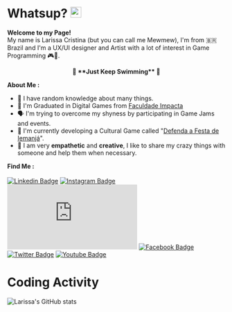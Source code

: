 # Whatsup? <img src="https://media.giphy.com/media/hvRJCLFzcasrR4ia7z/giphy.gif" width="25px">


**Welcome to my Page!**<br>
My name is Larissa Cristina (but you can call me Mewmew), I'm from 🇧🇷 Brazil and I'm a UX/UI designer and Artist  with a lot of interest in Game Programming 🎮👾.

<p align="center"><strong> 🧠 **Just Keep Swimming** 🐠 </strong></p>

**About Me :**
 - 🤪 I have random knowledge about many things.
 - 👾 I'm Graduated in Digital Games from [Faculdade Impacta](https://www.impacta.edu.br/graduacoes/jogos-digitais)
 - 🗣️ I'm trying to overcome my shyness by participating in Game Jams and events.
 - 🌊 I'm currently developing a Cultural Game called "[Defenda a Festa de Iemanjá](https://linktr.ee/LulaMakeGame)".
 - 💬 I am very **empathetic** and **creative**, I like to share my crazy things with someone and help them when necessary.
 

**Find Me :** <br></br>
[
![Linkedin Badge](https://img.shields.io/badge/LinkedIn-7159c1?style=for-the-badge&logo=linkedin&logoColor=white&link=[thing]https://www.linkedin.com/in/mewmewdevart/)](https://www.linkedin.com/in/mewmewdevart/)	[![Instagram Badge](https://img.shields.io/badge/Instagram-7159c1?style=for-the-badge&logo=instagram&logoColor=white&link=https://www.instagram.com/mewmewdevart/)](https://www.instagram.com/mewmewdevart/) [![Instagram Badge](https://img.shields.io/badge/Gmail-7159c1?style=for-the-badge&logo=gmail&logoColor=white&link=[thing]mailto:mewmewdevart@gmail.com)](mailto:mewmewdevart@gmail.com)	[![Facebook Badge](https://img.shields.io/badge/Facebook-7159c1?style=for-the-badge&logo=facebook&logoColor=white&link=https://https://www.facebook.com/mewmewdevart)](https://www.facebook.com/mewmewdevart)	[![Twitter Badge](https://img.shields.io/badge/Twitter-7159c1?style=for-the-badge&logo=twitter&logoColor=white&link=https://twitter.com/mewmewdevart)](https://twitter.com/mewmewdevart)	[![Youtube Badge](https://img.shields.io/badge/Youtube-7159c1?style=for-the-badge&logo=youtube&logoColor=white&link=https://www.youtube.com/channel/UCSRY6VsQGofH-4y1o-iPtYg)](https://www.youtube.com/channel/UCSRY6VsQGofH-4y1o-iPtYg)

# Coding Activity 

![Larissa's GitHub stats](https://github-readme-stats.vercel.app/api?username=mewmewdevart&show_icons=true&theme=jolly)


